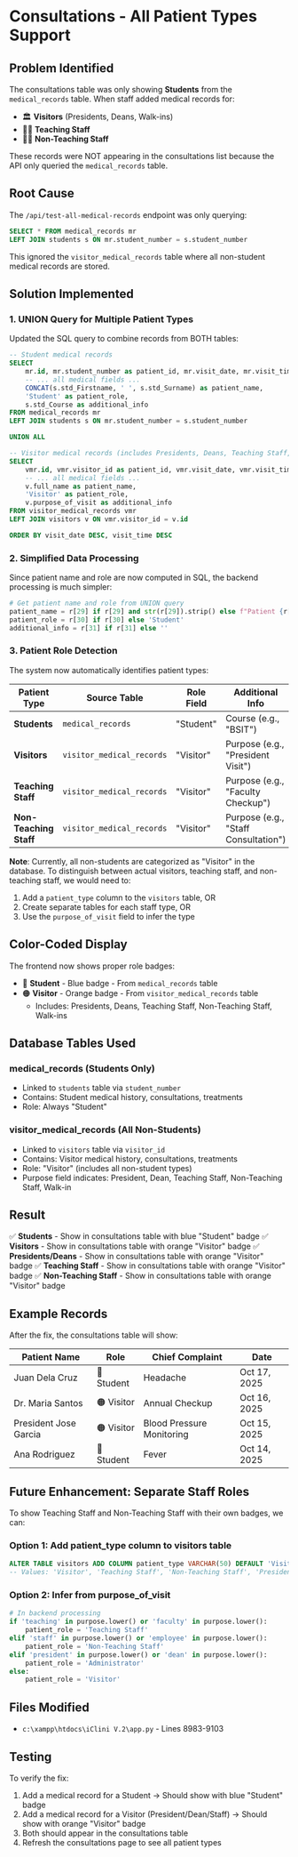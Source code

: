 # Consultations - All Patient Types Support

## Problem Identified
The consultations table was only showing **Students** from the `medical_records` table. When staff added medical records for:
- 🏛️ **Visitors** (Presidents, Deans, Walk-ins)
- 👨‍🏫 **Teaching Staff**
- 👨‍💼 **Non-Teaching Staff**

These records were NOT appearing in the consultations list because the API only queried the `medical_records` table.

## Root Cause
The `/api/test-all-medical-records` endpoint was only querying:
```sql
SELECT * FROM medical_records mr
LEFT JOIN students s ON mr.student_number = s.student_number
```

This ignored the `visitor_medical_records` table where all non-student medical records are stored.

## Solution Implemented

### 1. UNION Query for Multiple Patient Types
Updated the SQL query to combine records from BOTH tables:

```sql
-- Student medical records
SELECT 
    mr.id, mr.student_number as patient_id, mr.visit_date, mr.visit_time, mr.chief_complaint,
    -- ... all medical fields ...
    CONCAT(s.std_Firstname, ' ', s.std_Surname) as patient_name,
    'Student' as patient_role,
    s.std_Course as additional_info
FROM medical_records mr
LEFT JOIN students s ON mr.student_number = s.student_number

UNION ALL

-- Visitor medical records (includes Presidents, Deans, Teaching Staff, Non-Teaching Staff, Walk-ins)
SELECT 
    vmr.id, vmr.visitor_id as patient_id, vmr.visit_date, vmr.visit_time, vmr.chief_complaint,
    -- ... all medical fields ...
    v.full_name as patient_name,
    'Visitor' as patient_role,
    v.purpose_of_visit as additional_info
FROM visitor_medical_records vmr
LEFT JOIN visitors v ON vmr.visitor_id = v.id

ORDER BY visit_date DESC, visit_time DESC
```

### 2. Simplified Data Processing
Since patient name and role are now computed in SQL, the backend processing is much simpler:

```python
# Get patient name and role from UNION query
patient_name = r[29] if r[29] and str(r[29]).strip() else f"Patient {r[1]}"
patient_role = r[30] if r[30] else 'Student'
additional_info = r[31] if r[31] else ''
```

### 3. Patient Role Detection
The system now automatically identifies patient types:

| Patient Type | Source Table | Role Field | Additional Info |
|-------------|--------------|------------|-----------------|
| **Students** | `medical_records` | "Student" | Course (e.g., "BSIT") |
| **Visitors** | `visitor_medical_records` | "Visitor" | Purpose (e.g., "President Visit") |
| **Teaching Staff** | `visitor_medical_records` | "Visitor" | Purpose (e.g., "Faculty Checkup") |
| **Non-Teaching Staff** | `visitor_medical_records` | "Visitor" | Purpose (e.g., "Staff Consultation") |

**Note**: Currently, all non-students are categorized as "Visitor" in the database. To distinguish between actual visitors, teaching staff, and non-teaching staff, we would need to:
1. Add a `patient_type` column to the `visitors` table, OR
2. Create separate tables for each staff type, OR
3. Use the `purpose_of_visit` field to infer the type

## Color-Coded Display

The frontend now shows proper role badges:

- 🔵 **Student** - Blue badge - From `medical_records` table
- 🟠 **Visitor** - Orange badge - From `visitor_medical_records` table
  - Includes: Presidents, Deans, Teaching Staff, Non-Teaching Staff, Walk-ins

## Database Tables Used

### medical_records (Students Only)
- Linked to `students` table via `student_number`
- Contains: Student medical history, consultations, treatments
- Role: Always "Student"

### visitor_medical_records (All Non-Students)
- Linked to `visitors` table via `visitor_id`
- Contains: Visitor medical history, consultations, treatments
- Role: "Visitor" (includes all non-student types)
- Purpose field indicates: President, Dean, Teaching Staff, Non-Teaching Staff, Walk-in

## Result

✅ **Students** - Show in consultations table with blue "Student" badge
✅ **Visitors** - Show in consultations table with orange "Visitor" badge
✅ **Presidents/Deans** - Show in consultations table with orange "Visitor" badge
✅ **Teaching Staff** - Show in consultations table with orange "Visitor" badge
✅ **Non-Teaching Staff** - Show in consultations table with orange "Visitor" badge

## Example Records

After the fix, the consultations table will show:

| Patient Name | Role | Chief Complaint | Date |
|-------------|------|-----------------|------|
| Juan Dela Cruz | 🔵 Student | Headache | Oct 17, 2025 |
| Dr. Maria Santos | 🟠 Visitor | Annual Checkup | Oct 16, 2025 |
| President Jose Garcia | 🟠 Visitor | Blood Pressure Monitoring | Oct 15, 2025 |
| Ana Rodriguez | 🔵 Student | Fever | Oct 14, 2025 |

## Future Enhancement: Separate Staff Roles

To show Teaching Staff and Non-Teaching Staff with their own badges, we can:

### Option 1: Add patient_type column to visitors table
```sql
ALTER TABLE visitors ADD COLUMN patient_type VARCHAR(50) DEFAULT 'Visitor';
-- Values: 'Visitor', 'Teaching Staff', 'Non-Teaching Staff', 'President', 'Dean'
```

### Option 2: Infer from purpose_of_visit
```python
# In backend processing
if 'teaching' in purpose.lower() or 'faculty' in purpose.lower():
    patient_role = 'Teaching Staff'
elif 'staff' in purpose.lower() or 'employee' in purpose.lower():
    patient_role = 'Non-Teaching Staff'
elif 'president' in purpose.lower() or 'dean' in purpose.lower():
    patient_role = 'Administrator'
else:
    patient_role = 'Visitor'
```

## Files Modified
- `c:\xampp\htdocs\iClini V.2\app.py` - Lines 8983-9103

## Testing
To verify the fix:
1. Add a medical record for a Student → Should show with blue "Student" badge
2. Add a medical record for a Visitor (President/Dean/Staff) → Should show with orange "Visitor" badge
3. Both should appear in the consultations table
4. Refresh the consultations page to see all patient types
